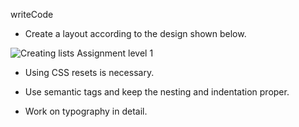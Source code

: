 writeCode

- Create a layout according to the design shown below.

![Creating lists Assignment level 1](https://raw.githubusercontent.com/suraj122/AC-STYLE-images/master/lists/ex-1.png)

- Using CSS resets is necessary.

- Use semantic tags and keep the nesting and indentation proper.

- Work on typography in detail.
